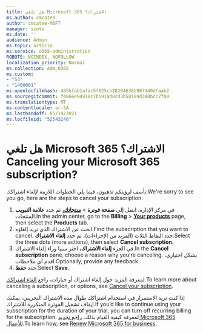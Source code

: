 ```yaml
---
title: هل تلغي Microsoft 365 الاشتراك؟
ms.author: cmcatee
author: cmcatee-MSFT
manager: scotv
ms.date: ''
audience: Admin
ms.topic: article
ms.service: o365-administration
ROBOTS: NOINDEX, NOFOLLOW
localization_priority: Normal
ms.collection: Adm_O365
ms.custom:
- "53"
- "1400001"
ms.openlocfilehash: 485bfab1afac5f025cb28204638b987440dfaab2
ms.sourcegitcommit: f4866e94918c7b591ad0cd3b58169d340bcc7f00
ms.translationtype: MT
ms.contentlocale: ar-SA
ms.lasthandoff: 05/19/2021
ms.locfileid: "52543240"
---
```

# <a name="canceling-your-microsoft-365-subscription"></a><span data-ttu-id="441f8-102">هل تلغي Microsoft 365 الاشتراك؟</span><span class="sxs-lookup"><span data-stu-id="441f8-102">Canceling your Microsoft 365 subscription?</span></span>

<span data-ttu-id="441f8-103">نأسف لرؤيتكم تذهبون، فيما يلي الخطوات اللازمة لإلغاء اشتراكك:</span><span class="sxs-lookup"><span data-stu-id="441f8-103">We're sorry to see you go, here are the steps to cancel your subscription:</span></span>

1. <span data-ttu-id="441f8-104">في مركز الإدارة، انتقل إلى **صفحة فوترة**  >  **[منتجاتك،](https://go.microsoft.com/fwlink/p/?linkid=842054)** ثم حدد **علامة التبويب** المنتجات.</span><span class="sxs-lookup"><span data-stu-id="441f8-104">In the admin center, go to the **Billing** > **[Your products](https://go.microsoft.com/fwlink/p/?linkid=842054)** page, then select the **Products** tab.</span></span>
2. <span data-ttu-id="441f8-105">ابحث عن الاشتراك الذي تريد إلغاؤه.</span><span class="sxs-lookup"><span data-stu-id="441f8-105">Find the subscription that you want to cancel.</span></span> <span data-ttu-id="441f8-106">حدد النقاط الثلاث (المزيد من الإجراءات)، ثم حدد **إلغاء الاشتراك**.</span><span class="sxs-lookup"><span data-stu-id="441f8-106">Select the three dots (more actions), then select **Cancel subscription**.</span></span>
3. <span data-ttu-id="441f8-107">في الجزء **إلغاء الاشتراك،** اختر سببا وراء إلغاء الاشتراك.</span><span class="sxs-lookup"><span data-stu-id="441f8-107">In the **Cancel subscription** pane, choose a reason why you're canceling.</span></span> <span data-ttu-id="441f8-108">بشكل اختياري، اقدم أي ملاحظات.</span><span class="sxs-lookup"><span data-stu-id="441f8-108">Optionally, provide any feedback.</span></span>
4. <span data-ttu-id="441f8-109">حدد **حفظ**.</span><span class="sxs-lookup"><span data-stu-id="441f8-109">Select **Save**.</span></span>

<span data-ttu-id="441f8-110">لمعرفة المزيد حول إلغاء اشتراك أو خيارات، راجع [إلغاء اشتراكك](/microsoft-365/commerce/subscriptions/cancel-your-subscription).</span><span class="sxs-lookup"><span data-stu-id="441f8-110">To learn more about canceling a subscription, or options, see [Cancel your subscription](/microsoft-365/commerce/subscriptions/cancel-your-subscription).</span></span>

<span data-ttu-id="441f8-111">إذا كنت تريد الاستمرار في استخدام اشتراكك طوال مدة الاشتراك التجريبي، يمكنك إيقاف تشغيل الفوترة المتكررة للاشتراك.</span><span class="sxs-lookup"><span data-stu-id="441f8-111">If you’d like to continue using your subscription for the duration of your trial, you can turn off recurring billing for the subscription.</span></span> <span data-ttu-id="441f8-112">لمعرفة كيفية القيام بذلك، [راجع تجديد Microsoft 365 للأعمال](/microsoft-365/commerce/subscriptions/renew-your-subscription).</span><span class="sxs-lookup"><span data-stu-id="441f8-112">To learn how, see [Renew Microsoft 365 for business](/microsoft-365/commerce/subscriptions/renew-your-subscription).</span></span>